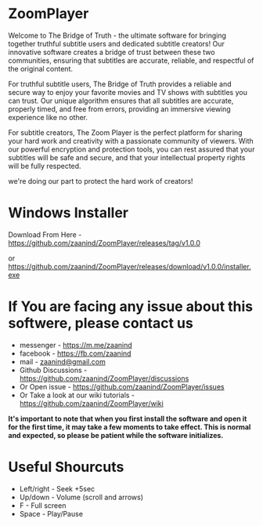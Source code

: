 # ZoomPlayer


Welcome to The Bridge of Truth - the ultimate software for bringing together truthful subtitle users and dedicated subtitle creators! Our innovative software creates a bridge of trust between these two communities, ensuring that subtitles are accurate, reliable, and respectful of the original content.


For truthful subtitle users, The Bridge of Truth provides a reliable and secure way to enjoy your favorite movies and TV shows with subtitles you can trust. Our unique algorithm ensures that all subtitles are accurate, properly timed, and free from errors, providing an immersive viewing experience like no other.


For subtitle creators, The Zoom Player is the perfect platform for sharing your hard work and creativity with a passionate community of viewers. With our powerful encryption and protection tools, you can rest assured that your subtitles will be safe and secure, and that your intellectual property rights will be fully respected.



we're doing our part to protect the hard work of creators!


# Windows Installer 


Download From Here - https://github.com/zaanind/ZoomPlayer/releases/tag/v1.0.0

or
https://github.com/zaanind/ZoomPlayer/releases/download/v1.0.0/installer.exe


 # If You are facing any issue about this softwere, please contact us 
  * messenger - https://m.me/zaanind
  * facebook - https://fb.com/zaanind
  * mail - zaanind@gmail.com
  * Github Discussions - https://github.com/zaanind/ZoomPlayer/discussions
  * Or Open issue - https://github.com/zaanind/ZoomPlayer/issues
  * Or Take a look at our wiki tutorials - https://github.com/zaanind/ZoomPlayer/wiki




**It's important to note that when you first install the software and open it for the first time, it may take a few moments to take effect. This is normal and expected, so please be patient while the software initializes.**

# Useful Shourcuts
 * Left/right - Seek +5sec
 * Up/down - Volume (scroll and arrows)
 * F - Full screen
 * Space - Play/Pause


